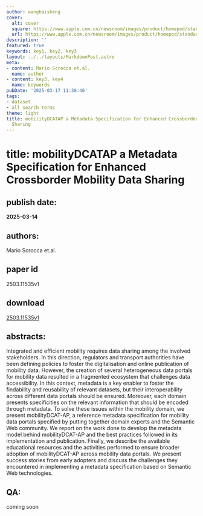 ```yaml
---
author: wanghaisheng
cover:
  alt: cover
  square: https://www.apple.com.cn/newsroom/images/product/homepod/standard/Apple-HomePod-hero-230118_big.jpg.large_2x.jpg
  url: https://www.apple.com.cn/newsroom/images/product/homepod/standard/Apple-HomePod-hero-230118_big.jpg.large_2x.jpg
description: ''
featured: true
keywords: key1, key2, key3
layout: ../../layouts/MarkdownPost.astro
meta:
- content: Mario Scrocca et.al.
  name: author
- content: key3, key4
  name: keywords
pubDate: '2025-03-17 11:38:46'
tags:
- dataset
- all search terms
theme: light
title: mobilityDCATAP a Metadata Specification for Enhanced Crossborder Mobility Data
  Sharing
---
```


# title: mobilityDCATAP a Metadata Specification for Enhanced Crossborder Mobility Data Sharing 
## publish date: 
**2025-03-14** 
## authors: 
  Mario Scrocca et.al. 
## paper id
2503.11535v1
## download
[2503.11535v1](http://arxiv.org/abs/2503.11535v1)
## abstracts:
Integrated and efficient mobility requires data sharing among the involved stakeholders. In this direction, regulators and transport authorities have been defining policies to foster the digitalisation and online publication of mobility data. However, the creation of several heterogeneous data portals for mobility data resulted in a fragmented ecosystem that challenges data accessibility. In this context, metadata is a key enabler to foster the findability and reusability of relevant datasets, but their interoperability across different data portals should be ensured. Moreover, each domain presents specificities on the relevant information that should be encoded through metadata. To solve these issues within the mobility domain, we present mobilityDCAT-AP, a reference metadata specification for mobility data portals specified by putting together domain experts and the Semantic Web community. We report on the work done to develop the metadata model behind mobilityDCAT-AP and the best practices followed in its implementation and publication. Finally, we describe the available educational resources and the activities performed to ensure broader adoption of mobilityDCAT-AP across mobility data portals. We present success stories from early adopters and discuss the challenges they encountered in implementing a metadata specification based on Semantic Web technologies.
## QA:
coming soon
